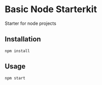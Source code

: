 # Basic Node Starterkit

Starter for node projects

## Installation

`npm install`

## Usage

`npm start`